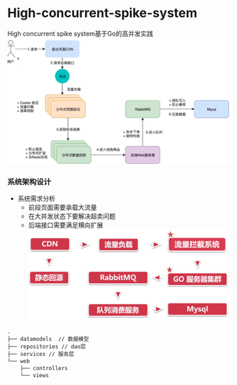 # High-concurrent-spike-system
High concurrent spike system基于Go的高并发实践
![](./README/jj.png)

### 系统架构设计
- 系统需求分析
    - 前段页面需要承载大流量
    - 在大并发状态下要解决超卖问题
    - 后端接口需要满足横向扩展
![](./README/sj.png)

``` 
.
├── datamodels  // 数据模型
├── repositories // dao层
├── services // 服务层
└── web 
    ├── controllers
    └── views
```